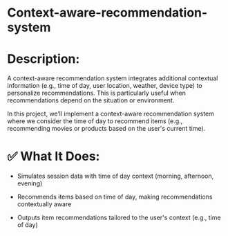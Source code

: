 # Context-aware-recommendation-system

# Description:
A context-aware recommendation system integrates additional contextual information (e.g., time of day, user location, weather, device type) to personalize recommendations. This is particularly useful when recommendations depend on the situation or environment.

In this project, we’ll implement a context-aware recommendation system where we consider the time of day to recommend items (e.g., recommending movies or products based on the user's current time).

# ✅ What It Does:
* Simulates session data with time of day context (morning, afternoon, evening)

* Recommends items based on time of day, making recommendations contextually aware

* Outputs item recommendations tailored to the user's context (e.g., time of day)
